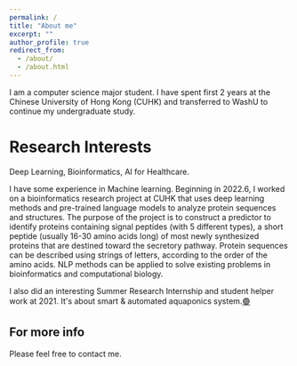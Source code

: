 ```yaml
---
permalink: /
title: "About me"
excerpt: ""
author_profile: true
redirect_from: 
  - /about/
  - /about.html
---
```


I am a computer science major student. I have spent first 2 years at the Chinese University of Hong Kong (CUHK) and transferred to WashU to continue my undergraduate study. 

Research Interests
======
Deep Learning, Bioinformatics, AI for Healthcare.


I have some experience in Machine learning. Beginning in 2022.6, I worked on a bioinformatics research project at CUHK that uses deep learning methods and pre-trained language models to analyze protein sequences and structures. The purpose of the project is to construct a predictor to identify proteins containing signal peptides (with 5 different types), a short peptide (usually 16-30 amino acids long) of most newly synthesized proteins that are destined toward the secretory pathway. Protein sequences can be described using strings of letters, according to the order of the amino acids. NLP methods can be applied to solve existing problems in bioinformatics and computational biology.

I also did an interesting Summer Research Internship and student helper work at 2021. It's about smart & automated aquaponics system.[🟣](https://drive.google.com/file/d/1ueTK1Te-ViMV46YraC8PchIbfYLkWW8z/view?usp=sharing)

For more info
------
Please feel free to contact me. 
